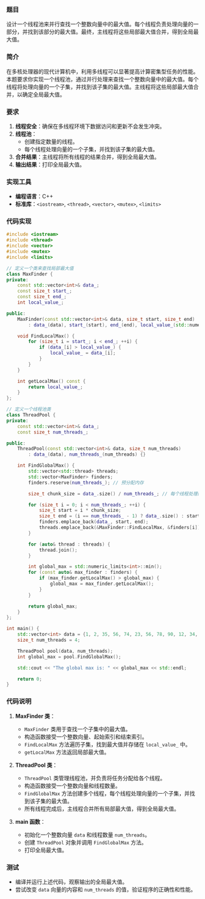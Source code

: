 ### 题目
设计一个线程池来并行查找一个整数向量中的最大值。每个线程负责处理向量的一部分，并找到该部分的最大值。最终，主线程将这些局部最大值合并，得到全局最大值。

### 简介
在多核处理器的现代计算机中，利用多线程可以显著提高计算密集型任务的性能。本题要求你实现一个线程池，通过并行处理来查找一个整数向量中的最大值。每个线程将处理向量的一个子集，并找到该子集的最大值。主线程将这些局部最大值合并，以确定全局最大值。

### 要求
1. **线程安全**：确保在多线程环境下数据访问和更新不会发生冲突。
2. **线程池**：
   - 创建指定数量的线程。
   - 每个线程处理向量的一个子集，并找到该子集的最大值。
3. **合并结果**：主线程将所有线程的结果合并，得到全局最大值。
4. **输出结果**：打印全局最大值。

### 实现工具
- **编程语言**：C++
- **标准库**：`<iostream>`, `<thread>`, `<vector>`, `<mutex>`, `<limits>`

### 代码实现

```cpp
#include <iostream>
#include <thread>
#include <vector>
#include <mutex>
#include <limits>

// 定义一个类来查找局部最大值
class MaxFinder {
private:
    const std::vector<int>& data_;
    const size_t start_;
    const size_t end_;
    int local_value_;

public:
    MaxFinder(const std::vector<int>& data, size_t start, size_t end)
        : data_(data), start_(start), end_(end), local_value_(std::numeric_limits<int>::min()) {}

    void FindLocalMax() {
        for (size_t i = start_; i < end_; ++i) {
            if (data_[i] > local_value_) {
                local_value_ = data_[i];
            }
        }
    }

    int getLocalMax() const {
        return local_value_;
    }
};

// 定义一个线程池类
class ThreadPool {
private:
    const std::vector<int>& data_;
    const size_t num_threads_;

public:
    ThreadPool(const std::vector<int>& data, size_t num_threads)
        : data_(data), num_threads_(num_threads) {}

    int FindGlobalMax() {
        std::vector<std::thread> threads;
        std::vector<MaxFinder> finders;
        finders.reserve(num_threads_); // 预分配内存

        size_t chunk_size = data_.size() / num_threads_; // 每个线程处理的数据块大小

        for (size_t i = 0; i < num_threads_; ++i) {
            size_t start = i * chunk_size;
            size_t end = (i == num_threads_ - 1) ? data_.size() : start + chunk_size;
            finders.emplace_back(data_, start, end);
            threads.emplace_back(&MaxFinder::FindLocalMax, &finders[i]);
        }

        for (auto& thread : threads) {
            thread.join();
        }

        int global_max = std::numeric_limits<int>::min();
        for (const auto& max_finder : finders) {
            if (max_finder.getLocalMax() > global_max) {
                global_max = max_finder.getLocalMax();
            }
        }

        return global_max;
    }
};

int main() {
    std::vector<int> data = {1, 2, 35, 56, 74, 23, 56, 78, 90, 12, 34, 56, 78, 90, 23, 45, 67, 89};
    size_t num_threads = 4;

    ThreadPool pool(data, num_threads);
    int global_max = pool.FindGlobalMax();

    std::cout << "The global max is: " << global_max << std::endl;

    return 0;
}
```

### 代码说明
1. **MaxFinder 类**：
   - `MaxFinder` 类用于查找一个子集中的最大值。
   - 构造函数接受一个整数向量、起始索引和结束索引。
   - `FindLocalMax` 方法遍历子集，找到最大值并存储在 `local_value_` 中。
   - `getLocalMax` 方法返回局部最大值。

2. **ThreadPool 类**：
   - `ThreadPool` 类管理线程池，并负责将任务分配给各个线程。
   - 构造函数接受一个整数向量和线程数量。
   - `FindGlobalMax` 方法创建多个线程，每个线程处理向量的一个子集，并找到该子集的最大值。
   - 所有线程完成后，主线程合并所有局部最大值，得到全局最大值。

3. **main 函数**：
   - 初始化一个整数向量 `data` 和线程数量 `num_threads`。
   - 创建 `ThreadPool` 对象并调用 `FindGlobalMax` 方法。
   - 打印全局最大值。

### 测试
- 编译并运行上述代码，观察输出的全局最大值。
- 尝试改变 `data` 向量的内容和 `num_threads` 的值，验证程序的正确性和性能。

